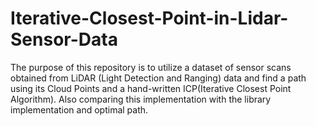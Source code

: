 # Iterative-Closest-Point-in-Lidar-Sensor-Data
The purpose of this repository is to utilize a dataset of sensor scans obtained from LiDAR (Light Detection and Ranging) data and find a path using its Cloud Points and a hand-written ICP(Iterative Closest Point Algorithm). Also comparing this implementation with the library implementation and optimal path.
